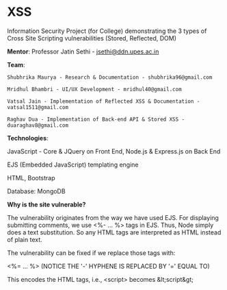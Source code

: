 # XSS
Information Security Project (for College) demonstrating the 3 types of Cross Site Scripting vulnerabilities (Stored, Reflected, DOM)

**Mentor**: Professor Jatin Sethi - jsethi@ddn.upes.ac.in

**Team**:

    Shubhrika Maurya - Research & Documentation - shubhrika96@gmail.com
    
    Mridhul Bhambri - UI/UX Development - mridhul40@gmail.com
    
    Vatsal Jain - Implementation of Reflected XSS & Documentation - vatsal1511@gmail.com
    
    Raghav Dua - Implementation of Back-end API & Stored XSS - duaraghav8@gmail.com
    
**Technologies**:

  JavaScript - Core & JQuery on Front End, Node.js & Express.js on Back End
  
  EJS (Embedded JavaScript) templating engine
  
  HTML, Bootstrap
  
  Database: MongoDB
  
  
**Why is the site vulnerable?**

The vulnerability originates from the way we have used EJS.
For displaying submitting comments, we use <%- ... %> tags in EJS. Thus, Node simply does a text substitution. So any HTML tags are interpreted as HTML instead of plain text.

The vulnerability can be fixed if we replace those tags with:

<%= ... %>  (NOTICE THE '-' HYPHENE IS REPLACED BY '=' EQUAL TO)

This encodes the HTML tags, i.e., \<script\> becomes \&lt;script\&gt;
